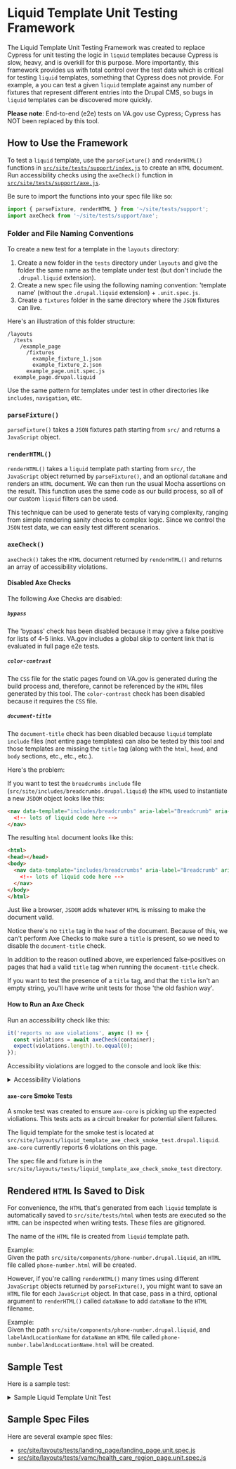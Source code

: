 # Liquid Template Unit Testing Framework

The Liquid Template Unit Testing Framework was created to replace Cypress for unit testing the logic in `liquid` templates because Cypress is slow, heavy, and is overkill for this purpose. More importantly, this framework provides us with total control over the test data which is critical for testing `liquid` templates, something that Cypress does not provide. For example, a you can test a given `liquid` template against any number of fixtures that represent different entries into the Drupal CMS, so bugs in `liquid` templates can be discovered more quickly.

**Please note**: End-to-end (e2e) tests on VA.gov use Cypress; Cypress has NOT been replaced by this tool.

## How to Use the Framework
To test a `liquid` template, use the `parseFixture()` and `renderHTML()` functions in [`src/site/tests/support/index.js`](https://github.com/department-of-veterans-affairs/vets-website/blob/master/src/site/tests/support/index.js) to create an `HTML` document. Run accessibility checks using the `axeCheck()` function in [`src/site/tests/support/axe.js`](https://github.com/department-of-veterans-affairs/vets-website/blob/master/src/site/tests/support/axe.js).

Be sure to import the functions into your spec file like so:

```js
import { parseFixture, renderHTML } from '~/site/tests/support';
import axeCheck from '~/site/tests/support/axe';

```

### Folder and File Naming Conventions
To create a new test for a template in the `layouts` directory:

1. Create a new folder in the `tests` directory under `layouts` and give the folder the same name as the template under test (but don't include the `.drupal.liquid` extension).
2. Create a new spec file using the following naming convention: 'template name' (without the `.drupal.liquid` extension) + `.unit.spec.js`.
3. Create a `fixtures` folder in the same directory where the `JSON` fixtures can live.

Here's an illustration of this folder structure:

```
/layouts
  /tests
    /example_page
      /fixtures
        example_fixture_1.json
        example_fixture_2.json
      example_page.unit.spec.js
  example_page.drupal.liquid
```

Use the same pattern for templates under test in other directories like `includes`, `navigation`, etc.

### `parseFixture()`
`parseFixture()` takes a `JSON` fixtures path starting from `src/` and returns a `JavaScript` object.

### `renderHTML()`
`renderHTML()` takes a `liquid` template path starting from `src/`, the `JavaScript` object returned by `parseFixture()`, and an optional `dataName` and renders an `HTML` document. We can then run the usual Mocha assertions on the result. This function uses the same code as our build process, so all of our custom `liquid` filters can be used.

This technique can be used to generate tests of varying complexity, ranging from simple rendering sanity checks to complex logic. Since we control the `JSON` test data, we can easily test different scenarios.

### `axeCheck()`
`axeCheck()` takes the `HTML` document returned by `renderHTML()` and returns an array of accessibility violations.

#### Disabled Axe Checks

The following Axe Checks are disabled:

##### `bypass`
The 'bypass' check has been disabled because it may give a false positive for lists of 4-5 links. VA.gov includes a global skip to content link that is evaluated in full page e2e tests.

##### `color-contrast`

The `CSS` file for the static pages found on VA.gov is generated during the build process and, therefore, cannot be referenced by the `HTML` files generated by this tool. The `color-contrast` check has been disabled because it requires the `CSS` file.

##### `document-title`

The `document-title` check has been disabled because `liquid` template `include` files (not entire page templates) can also be tested by this tool and those templates are missing the `title` tag (along with the `html`, `head`, and `body` sections, etc., etc., etc.).

Here's the problem:

If you want to test the `breadcrumbs` `include` file (`src/site/includes/breadcrumbs.drupal.liquid`) the `HTML` used to instantiate a new `JSDOM` object looks like this:

```html
<nav data-template="includes/breadcrumbs" aria-label="Breadcrumb" aria-live="polite" class="va-nav-breadcrumbs"
  <!-- lots of liquid code here -->
</nav>
```

The resulting `html` document looks like this:

```html
<html>
<head></head>
<body>
  <nav data-template="includes/breadcrumbs" aria-label="Breadcrumb" aria-live="polite" class="va-nav-breadcrumbs"
    <!-- lots of liquid code here -->
  </nav>
</body>
</html>
```

Just like a browser, `JSDOM` adds whatever `HTML` is missing to make the document valid.

Notice there's no `title` tag in the `head` of the document. Because of this, we can't perform Axe Checks to make sure a `title` is present, so we need to disable the `document-title` check.

In addition to the reason outlined above, we experienced false-positives on pages that had a valid `title` tag when running the `document-title` check. 

If you want to test the presence of a `title` tag, and that the `title` isn't an empty string, you'll have write unit tests for those 'the old fashion way'.

#### How to Run an Axe Check

Run an accessibility check like this:

```js
it('reports no axe violations', async () => {
  const violations = await axeCheck(container);
  expect(violations.length).to.equal(0);
});
```

Accessibility violations are logged to the console and look like this:

<details>
  <summary>Accessibility Violations</summary>

  ```javascript
  6 Accessibility Violations Were Detected

  Axe Violation 1:
  {
    id: 'aria-roles',
    impact: 'critical',
    tags: [ 'cat.aria', 'wcag2a', 'wcag412' ],
    description: 'Ensures all elements with a role attribute use a valid value',
    help: 'ARIA roles used must conform to valid values',
    helpUrl: 'https://dequeuniversity.com/rules/axe/4.1/aria-roles?application=axeAPI',
    nodes: [
      {
        any: [],
        all: [],
        none: [Array],
        impact: 'critical',
        html: '<h1 role="nonsense">VA Pittsburgh health care</h1>',
        target: [Array],
        failureSummary: 'Fix all of the following:\n' +
          '  Role must be one of the valid ARIA roles: nonsense'
      }
    ]
  }

  Node 1:
  {
    any: [],
    all: [],
    none: [
      CheckResult {
        id: 'invalidrole',
        data: [Array],
        relatedNodes: [],
        impact: 'critical',
        message: 'Role must be one of the valid ARIA roles: nonsense'
      }
    ],
    impact: 'critical',
    html: '<h1 role="nonsense">VA Pittsburgh health care</h1>',
    target: [ 'h1' ],
    failureSummary: 'Fix all of the following:\n' +
      '  Role must be one of the valid ARIA roles: nonsense'
  }
  ```
</details>

#### `axe-core` Smoke Tests
A smoke test was created to ensure `axe-core` is picking up the expected violiations. This tests acts as a circuit breaker for potential silent failures.

The liquid template for the smoke test is located at `src/site/layouts/liquid_template_axe_check_smoke_test.drupal.liquid`. `axe-core` currently reports 6 violations on this page.

The spec file and fixture is in the `src/site/layouts/tests/liquid_template_axe_check_smoke_test` directory.

## Rendered `HTML` Is Saved to Disk
For convenience, the `HTML` that's generated from each `liquid` template is automatically saved to `src/site/tests/html` when tests are executed so the `HTML` can be inspected when writing tests. These files are gitignored.

The name of the `HTML` file is created from `liquid` template path.

Example:  
Given the path `src/site/components/phone-number.drupal.liquid`, an `HTML` file called `phone-number.html` will be created.

However, if you're calling `renderHTML()` many times using different `JavaScript` objects returned by `parseFixture()`, you might want to save an `HTML` file for each `JavaScript` object. In that case, pass in a third, optional argument to `renderHTML()` called `dataName` to add `dataName` to the `HTML` filename.

Example:  
Given the path `src/site/components/phone-number.drupal.liquid`, and `labelAndLocationName` for `dataName` an `HTML` file called `phone-number.labelAndLocationName.html` will be created. 

## Sample Test
Here is a sample test:

<details>
 <summary>Sample Liquid Template Unit Test</summary>

```js
const layoutPath = 'src/site/layouts/landing_page.drupal.liquid';

describe('intro', () => {
  describe('no fieldTitleIcon', () => {
    const data = parseFixture(
      'src/site/layouts/tests/landing_page/fixtures/landing_page.json',
    );

    it('renders elements with expected values', async () => {
      const container = await renderHTML(layoutPath, data);
      expect(container.querySelector('h1').innerHTML).to.equal(data.title);
      expect(container.querySelector('.va-introtext p').innerHTML).to.equal(
        data.fieldIntroText,
      );
      expect(
        container.querySelector('i.icon-large.white.hub-icon-foo'),
      ).to.equal(null);
    });
  });
});
```
</details>

## Sample Spec Files
Here are several example spec files:
- [src/site/layouts/tests/landing_page/landing_page.unit.spec.js](https://github.com/department-of-veterans-affairs/vets-website/blob/master/src/site/layouts/tests/landing_page/landing_page.unit.spec.js)
- [src/site/layouts/tests/vamc/health_care_region_page.unit.spec.js](https://github.com/department-of-veterans-affairs/vets-website/blob/master/src/site/layouts/tests/vamc/health_care_region_page.unit.spec.js)
